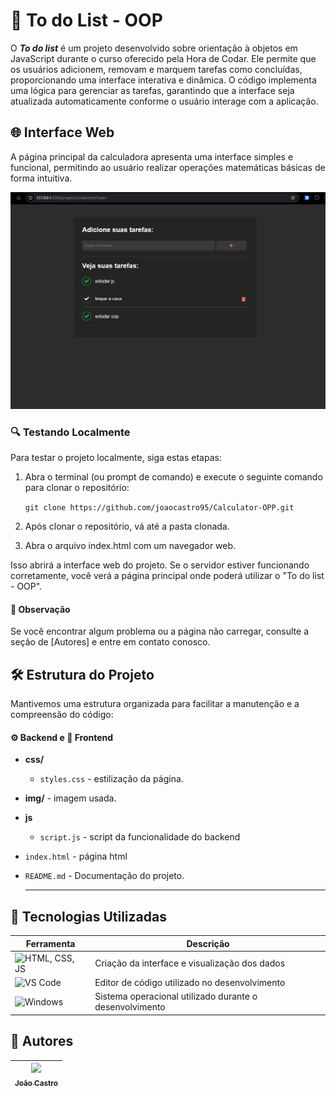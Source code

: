 # 📰 To do List - OOP

O ***To do list*** é um projeto desenvolvido sobre orientação à objetos em JavaScript durante o curso oferecido pela Hora de Codar. Ele permite que os usuários adicionem, removam e marquem tarefas como concluídas, proporcionando uma interface interativa e dinâmica. O código implementa uma lógica para gerenciar as tarefas, garantindo que a interface seja atualizada automaticamente conforme o usuário interage com a aplicação.


## 🌐 Interface Web

A página principal da calculadora apresenta uma interface simples e funcional, permitindo ao usuário realizar operações matemáticas básicas de forma intuitiva.

![Página Principal](/img/print1.png)


### 🔍 Testando Localmente

Para testar o projeto localmente, siga estas etapas:

1. Abra o terminal (ou prompt de comando) e execute o seguinte comando para clonar o repositório:

   `git clone https://github.com/joaocastro95/Calculator-OPP.git`

2. Após clonar o repositório, vá até a pasta clonada.


3. Abra o arquivo index.html com um navegador web.


Isso abrirá a interface web do projeto. Se o servidor estiver funcionando corretamente, você verá a página principal onde poderá utilizar o "To do list - OOP".


#### 📝 Observação
Se você encontrar algum problema ou a página não carregar, consulte a seção de [Autores] e entre em contato conosco.


## 🛠️ Estrutura do Projeto
Mantivemos uma estrutura organizada para facilitar a manutenção e a compreensão do código:

#### ⚙️ Backend e 🎨 Frontend

- **css/**
    - `styles.css` - estilização da página.
- **img/** - imagem usada.
- **js** 
    - `script.js` - script da funcionalidade do backend
- `index.html` - página html
- `README.md` - Documentação do projeto.

  ---
## 🚀 Tecnologias Utilizadas

| Ferramenta       | Descrição                                         |
| ---------------- | ------------------------------------------------- |
| ![HTML, CSS, JS](https://img.shields.io/badge/HTML%20/%20CSS%20/%20JS-000000?style=for-the-badge&logo=html5&logoColor=white) | Criação da interface e visualização dos dados     |
| ![VS Code](https://img.shields.io/badge/VS%20Code-007ACC?style=for-the-badge&logo=visual-studio-code&logoColor=white) | Editor de código utilizado no desenvolvimento     | |
| ![Windows](https://img.shields.io/badge/Windows-0078D6?style=for-the-badge&logo=windows&logoColor=white)    | Sistema operacional utilizado durante o desenvolvimento  |

## 📝 Autores

| [<img loading="lazy" src="https://avatars.githubusercontent.com/u/132524175?v=4" width=115><br><sub>João Castro</sub>](https://github.com/joaocastro95) |
| --- |
